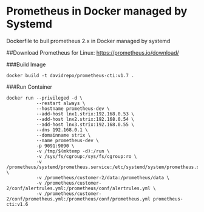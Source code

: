 # Prometheus in Docker managed by Systemd
Dockerfile to buil prometheus 2.x in Docker managed by systemd 

##Download Prometheus for Linux: 
https://prometheus.io/download/

###Build Image
```
docker build -t davidrepo/prometheus-cti:v1.7 .
```
###Run Container
```
docker run --privileged -d \
		   --restart always \
		   --hostname prometheus-dev \
		   --add-host lnx1.strix:192.168.0.53 \
		   --add-host lnx2.strix:192.168.0.54 \
		   --add-host lnx3.strix:192.168.0.55 \
		   --dns 192.168.0.1 \
		   --domainname strix \
		   --name prometheus-dev \
		   -p 9091:9090 \
		   -v /tmp/$(mktemp -d):/run \
		   -v /sys/fs/cgroup:/sys/fs/cgroup:ro \
		   -v /prometheus/systemd/prometheus.service:/etc/systemd/system/prometheus.service \
		   -v /prometheus/customer-2/data:/prometheus/data \
		   -v /prometheus/customer-2/conf/alertrules.yml:/prometheus/conf/alertrules.yml \
		   -v /prometheus/customer-2/conf/prometheus.yml:/prometheus/conf/prometheus.yml prometheus-cti:v1.6
```